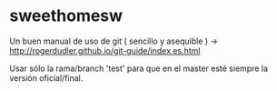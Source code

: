# sweethomesw

Un buen manual de uso de git ( sencillo y asequible ) -> http://rogerdudler.github.io/git-guide/index.es.html

Usar sólo la rama/branch 'test' para que en el master esté siempre la versión oficial/final.
